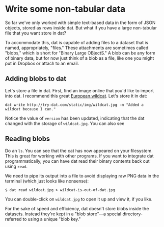 # Write some non-tabular data

So far we've only worked with simple text-based data in the form of JSON objects, stored as rows inside dat. But what if you have a large non-tabular file that you want store in dat?

To accommodate this, dat is capable of adding files to a dataset that is named, appropriately, "files." These attachments are sometimes called "blobs," which is short for "Binary Large OBjectS." A blob can be any form of binary data, but for now just think of a blob as a file, like one you might put in Dropbox or attach to an email.

## Adding blobs to dat

Let's store a file in dat. First, find an image online that you'd like to import into dat. I recommend this great [European wildcat](http://try-dat.com/static/img/wildcat.jpg). Let's store it in dat:

```
dat write http://try-dat.com/static/img/wildcat.jpg -m "Added a wildcat because I can."
```

Notice the value of `version` has been updated, indicating that the dat changed with the storage of `wildcat.jpg`. You can also see

## Reading blobs

Do an `ls`. You can see that the cat has now appeared on your filesystem. This is great for working with other programs. If you want to integrate dat programmatically, you can have dat read their binary contents back out using `read`.

We need to pipe its output into a file to avoid displaying raw PNG data in the terminal (which just looks like nonsense):

```
$ dat read wildcat.jpg > wildcat-is-out-of-dat.jpg
```

You can double-click on `wildcat.jpg` to open it up and view it, if you like.

For the sake of speed and efficiency, dat doesn't store blobs inside the datasets. Instead they're kept in a "blob store"—a special directory- referred to using a unique "blob key."

